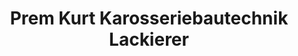 ---
title: "Prem Kurt Karosseriebautechnik Lackierer"
url: /graz/prem-kurt-karosseriebautechnik-lackierer/
shop: Autowerkstatt
---